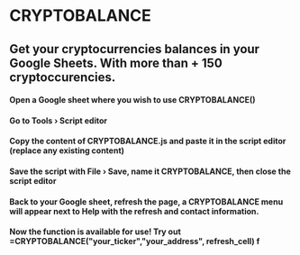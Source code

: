 # CRYPTOBALANCE
## Get your cryptocurrencies balances in your Google Sheets. With more than + 150 cryptoccurencies.

#### Open a Google sheet where you wish to use CRYPTOBALANCE()
#### Go to Tools › Script editor
#### Copy the content of CRYPTOBALANCE.js and paste it in the script editor (replace any existing content)
#### Save the script with File › Save, name it CRYPTOBALANCE, then close the script editor
#### Back to your Google sheet, refresh the page, a CRYPTOBALANCE menu will appear next to Help with the refresh and contact information.
#### Now the function is available for use! Try out =CRYPTOBALANCE("your_ticker","your_address", refresh_cell) f
